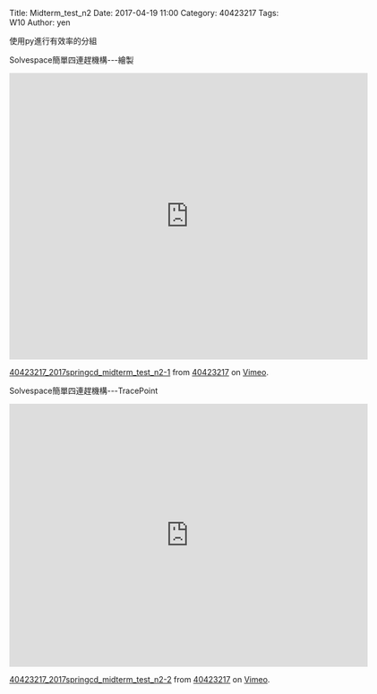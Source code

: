 Title: Midterm_test_n2
Date: 2017-04-19 11:00
Category: 40423217
Tags: W10
Author: yen

使用py進行有效率的分組
<!-- PELICAN_END_SUMMARY -->
<p>Solvespace簡單四連趕機構---繪製</p>
<iframe src="https://player.vimeo.com/video/213774053" width="640" height="512" frameborder="0" webkitallowfullscreen mozallowfullscreen allowfullscreen></iframe> <p><a href="https://vimeo.com/213774053">40423217_2017springcd_midterm_test_n2-1</a> from <a href="https://vimeo.com/user61170413">40423217</a> on <a href="https://vimeo.com">Vimeo</a>.</p>

<p>Solvespace簡單四連趕機構---TracePoint</p>
<iframe src="https://player.vimeo.com/video/213774060" width="640" height="470" frameborder="0" webkitallowfullscreen mozallowfullscreen allowfullscreen></iframe> <p><a href="https://vimeo.com/213774060">40423217_2017springcd_midterm_test_n2-2</a> from <a href="https://vimeo.com/user61170413">40423217</a> on <a href="https://vimeo.com">Vimeo</a>.</p>